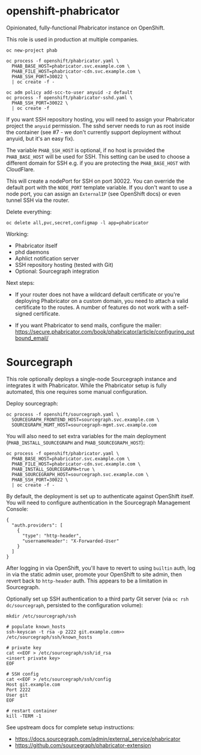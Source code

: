 # openshift-phabricator

Opinionated, fully-functional Phabricator instance on OpenShift.

This role is used in production at multiple companies.

    oc new-project phab

    oc process -f openshift/phabricator.yaml \
      PHAB_BASE_HOST=phabricator.svc.example.com \
      PHAB_FILE_HOST=phabricator-cdn.svc.example.com \
      PHAB_SSH_PORT=30022 \
      | oc create -f -
      
    oc adm policy add-scc-to-user anyuid -z default
    oc process -f openshift/phabricator-sshd.yaml \
      PHAB_SSH_PORT=30022 \
      | oc create -f      

If you want SSH repository hosting, you will need to assign your Phabricator project
the `anyuid` permission. The sshd server needs to run as root inside the container
(see #7 - we don't currently support deployment without anyuid, but it's an easy fix).

The variable `PHAB_SSH_HOST` is optional, if no host is provided the
`PHAB_BASE_HOST` will be used for SSH. This setting can be used to choose a
different domain for SSH e.g. if you are protecting the `PHAB_BASE_HOST` with CloudFlare.

This will create a nodePort for SSH on port 30022. You can override the default port
with the `NODE_PORT` template variable. If you don't want to use a node port, you can
assign an `ExternalIP` (see OpenShift docs) or even tunnel SSH via the router.

Delete everything:

    oc delete all,pvc,secret,configmap -l app=phabricator

Working:

  - Phabricator itself
  - phd daemons
  - Aphlict notification server
  - SSH repository hosting (tested with Git)
  - Optional: Sourcegraph integration

Next steps:

  - If your router does not have a wildcard default certificate 
    or you're deploying Phabricator on a custom domain, you need to
    attach a valid certificate to the routes. A number of features
    do not work with a self-signed certificate.

  - If you want Phabricator to send mails, configure the mailer:
    https://secure.phabricator.com/book/phabricator/article/configuring_outbound_email/

# Sourcegraph

This role optionally deploys a single-node Sourcegraph instance and integrates it with Phabricator.
While the Phabricator setup is fully automated, this one requires some manual configuration.

Deploy sourcegraph:

    oc process -f openshift/sourcegraph.yaml \
      SOURCEGRAPH_FRONTEND_HOST=sourcegraph.svc.example.com \
      SOURCEGRAPH_MGMT_HOST=sourcegraph-mgmt.svc.example.com

You will also need to set extra variables for the main deployment
(`PHAB_INSTALL_SOURCEGRAPH` and `PHAB_SOURCEGRAPH_HOST`):

    oc process -f openshift/phabricator.yaml \
      PHAB_BASE_HOST=phabricator.svc.example.com \
      PHAB_FILE_HOST=phabricator-cdn.svc.example.com \
      PHAB_INSTALL_SOURCEGRAPH=true \
      PHAB_SOURCEGRAPH_HOST=sourcegraph.svc.example.com \
      PHAB_SSH_PORT=30022 \
      | oc create -f -

By default, the deployment is set up to authenticate against OpenShift itself.
You will need to configure authentication in the Sourcegraph Management Console:

    {
      "auth.providers": [
        {
          "type": "http-header",
          "usernameHeader": "X-Forwarded-User"
        }
      ]
    }

After logging in via OpenShift, you'll have to revert to using `builtin` auth,
log in via the static admin user, promote your OpenShift to site admin, then
revert back to `http-header` auth. This appears to be a limitation in Sourcegraph.

Optionally set up SSH authentication to a third party Git server 
(via `oc rsh dc/sourcegraph`, persisted to the configuration volume):

    mkdir /etc/sourcegraph/ssh
    
    # populate known_hosts
    ssh-keyscan -t rsa -p 2222 git.example.com>> /etc/sourcegraph/ssh/known_hosts
    
    # private key
    cat <<EOF > /etc/sourcegraph/ssh/id_rsa
    <insert private key>
    EOF
    
    # SSH config
    cat <<EOF > /etc/sourcegraph/ssh/config
    Host git.example.com
    Port 2222
    User git
    EOF
    
    # restart container
    kill -TERM -1

See upstream docs for complete setup instructions:

- https://docs.sourcegraph.com/admin/external_service/phabricator
- https://github.com/sourcegraph/phabricator-extension
